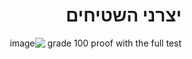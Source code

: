 <div dir="rtl" lang="he">

# יצרני השטיחים
grade 100 proof with the full test
![image](https://user-images.githubusercontent.com/90526270/158055768-ee3e4480-92d6-4468-a9ad-cfd459f7e55d.png)
